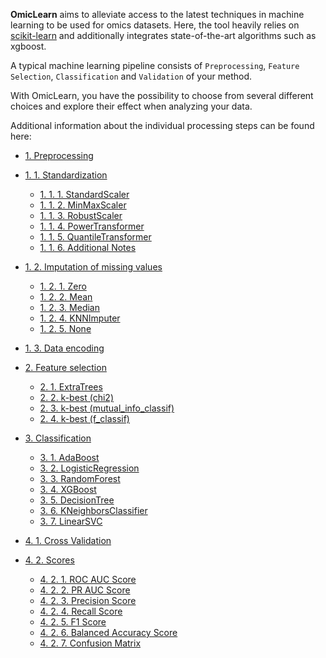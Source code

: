 **OmicLearn** aims to alleviate access to the latest techniques in machine learning to be used for omics datasets. Here, the tool heavily relies on [scikit-learn](https://scikit-learn.org/stable/) and additionally integrates state-of-the-art algorithms such as xgboost.

A typical machine learning pipeline consists of `Preprocessing`, `Feature Selection`, `Classification` and `Validation` of your method. 

With OmicLearn, you have the possibility to choose from several different choices and explore their effect when analyzing your data. 

Additional information about the individual processing steps can be found here:

- [1. Preprocessing](https://github.com/OmicEra/OmicLearn/wiki/METHODS-%7C-1.-Preprocessing#1-preprocessing)
- [1. 1. Standardization](https://github.com/OmicEra/OmicLearn/wiki/METHODS-%7C-1.-Preprocessing#1-1-standardization)
  * [1. 1. 1. StandardScaler](https://github.com/OmicEra/OmicLearn/wiki/METHODS-%7C-1.-Preprocessing#1-1-1-standardscaler)
  * [1. 1. 2. MinMaxScaler](https://github.com/OmicEra/OmicLearn/wiki/METHODS-%7C-1.-Preprocessing#1-1-2-minmaxscaler)
  * [1. 1. 3. RobustScaler](https://github.com/OmicEra/OmicLearn/wiki/METHODS-%7C-1.-Preprocessing#1-1-3-robustscaler)
  * [1. 1. 4. PowerTransformer](https://github.com/OmicEra/OmicLearn/wiki/METHODS-%7C-1.-Preprocessing#1-1-4-powertransformer)
  * [1. 1. 5. QuantileTransformer](https://github.com/OmicEra/OmicLearn/wiki/METHODS-%7C-1.-Preprocessing#1-1-5-quantiletransformer)
  * [1. 1. 6. Additional Notes](https://github.com/OmicEra/OmicLearn/wiki/METHODS-%7C-1.-Preprocessing#1-1-6-additional-notes)
- [1. 2. Imputation of missing values](https://github.com/OmicEra/OmicLearn/wiki/METHODS-%7C-1.-Preprocessing#1-2-imputation-of-missing-values)
  * [1. 2. 1. Zero](https://github.com/OmicEra/OmicLearn/wiki/METHODS-%7C-1.-Preprocessing#1-2-1-zero)
  * [1. 2. 2. Mean](https://github.com/OmicEra/OmicLearn/wiki/METHODS-%7C-1.-Preprocessing#1-2-2-mean)
  * [1. 2. 3. Median](https://github.com/OmicEra/OmicLearn/wiki/METHODS-%7C-1.-Preprocessing#1-2-3-median)
  * [1. 2. 4. KNNImputer](https://github.com/OmicEra/OmicLearn/wiki/METHODS-%7C-1.-Preprocessing#1-2-5-knnimputer)
  * [1. 2. 5. None](https://github.com/OmicEra/OmicLearn/wiki/METHODS-%7C-1.-Preprocessing#1-2-6-none)
- [1. 3. Data encoding](https://github.com/OmicEra/OmicLearn/wiki/METHODS-%7C-1.-Preprocessing#1-3-data-encoding)

- [2. Feature selection](https://github.com/OmicEra/OmicLearn/wiki/METHODS-%7C-2.-Feature-selection#2-feature-selection)
   * [2. 1. ExtraTrees](https://github.com/OmicEra/OmicLearn/wiki/METHODS-%7C-2.-Feature-selection#2-1-ExtraTrees)
   * [2. 2. k-best (chi2)](https://github.com/OmicEra/OmicLearn/wiki/METHODS-%7C-2.-Feature-selection#2-2-k-best-chi2)
   * [2. 3. k-best (mutual_info_classif)](https://github.com/OmicEra/OmicLearn/wiki/METHODS-%7C-2.-Feature-selection#2-3-k-best-mutual_info_classif)
   * [2. 4. k-best (f_classif)](https://github.com/OmicEra/OmicLearn/wiki/METHODS-%7C-2.-Feature-selection#2-4-k-best-f_classif)

- [3. Classification](https://github.com/OmicEra/OmicLearn/wiki/METHODS-%7C-3.-Classification#3-classification)
  * [3. 1. AdaBoost](https://github.com/OmicEra/OmicLearn/wiki/METHODS-%7C-3.-Classification#3-1-adaboost)
  * [3. 2. LogisticRegression](https://github.com/OmicEra/OmicLearn/wiki/METHODS-%7C-3.-Classification#3-2-logisticregression)
  * [3. 3. RandomForest](https://github.com/OmicEra/OmicLearn/wiki/METHODS-%7C-3.-Classification#3-3-randomforest)
  * [3. 4. XGBoost](https://github.com/OmicEra/OmicLearn/wiki/METHODS-%7C-3.-Classification#3-4-xgboost)
  * [3. 5. DecisionTree](https://github.com/OmicEra/OmicLearn/wiki/METHODS-%7C-3.-Classification#3-5-decisiontree)
  * [3. 6. KNeighborsClassifier](https://github.com/OmicEra/OmicLearn/wiki/METHODS-%7C-3.-Classification#3-6-kneighborsclassifier)
  * [3. 7. LinearSVC](https://github.com/OmicEra/OmicLearn/wiki/METHODS-%7C-3.-Classification#3-7-linearsvc)


- [4. 1. Cross Validation](https://github.com/OmicEra/OmicLearn/wiki/METHODS-%7C-4.-Validation#4-1-cross-validation)
- [4. 2. Scores](https://github.com/OmicEra/OmicLearn/wiki/METHODS-%7C-4.-Validation#4-2-scores)
  * [4. 2. 1. ROC AUC Score](https://github.com/OmicEra/OmicLearn/wiki/METHODS-%7C-4.-Validation#4-2-1-roc-auc-score)
  * [4. 2. 2. PR AUC Score](https://github.com/OmicEra/OmicLearn/wiki/METHODS-%7C-4.-Validation#4-2-2-pr-auc-score)
  * [4. 2. 3. Precision Score](https://github.com/OmicEra/OmicLearn/wiki/METHODS-%7C-4.-Validation#4-2-3-precision-score)
  * [4. 2. 4. Recall Score](https://github.com/OmicEra/OmicLearn/wiki/METHODS-%7C-4.-Validation#4-2-4-recall-score)
  * [4. 2. 5. F1 Score](https://github.com/OmicEra/OmicLearn/wiki/METHODS-%7C-4.-Validation#4-2-5-f1-score)
  * [4. 2. 6. Balanced Accuracy Score](https://github.com/OmicEra/OmicLearn/wiki/METHODS-%7C-4.-Validation#4-2-6-balanced-accuracy-score)
  * [4. 2. 7. Confusion Matrix](https://github.com/OmicEra/OmicLearn/wiki/METHODS-%7C-4.-Validation#4-2-7-confusion-matrix)
  